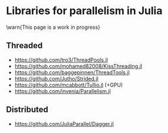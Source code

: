 # Libraries for parallelism in Julia

\warn{This page is a work in progress}

## Threaded

* <https://github.com/tro3/ThreadPools.jl>
* <https://github.com/mohamed82008/KissThreading.jl>
* <https://github.com/baggepinnen/ThreadTools.jl>
* <https://github.com/Jutho/Strided.jl>
* <https://github.com/mcabbott/Tullio.jl> (+GPU)
* <https://github.com/invenia/Parallelism.jl>

## Distributed

* <https://github.com/JuliaParallel/Dagger.jl>
